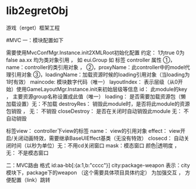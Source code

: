 # lib2egretObj
游戏（erget）框架工程

#MVC
一：模块配置如下
<?xml version="1.0" encoding="UTF-8"?>
<mvc>
	<controller maincode="1" layoutIndex="1" id="city" name="aa.xx" proxyName="aa.xx" loading="1" loadingName="aa.xx" destroyRes="1" closeDestroy="1">
		<view name="aa.xx" effect="aa.xx" closecd="10" mask="0x000000|0.7"/>
	</controller>
</mvc>	
需要使用MvcConfMgr.Instance.init2XMLRoot初始化配置
约定： 1为true 0为false
aa.xx 均为类对象引用 ， 如 eui.Group
如 标签 controller 属性 ①，name：controller的类引用对象 ， 
②，proxyName：此controller中的model代理引用对象
③，loadingName：加载资源时候的loading引用对象（当loading为1时有效）
maincode: 模块数字代码（唯一）
layoutIndex： 表示层级（从0开始）使用GameLayoutMgr.Instance.init来初始层级等信息
id： 此module的key ， 主要资源group名称设置成此值（唯一）
loading： 是否需要加载资源包（懒加载设置）无：不加载
destroyRes： 销毁此module时，是否将此module的资源包销毁 ， 无： 不销毁
closeDestroy： 是否在关闭时自动销毁此module 无： 不自动销毁

 标签view： controller下view的标签
name： view的引用对象
effect： view开启/关闭动画特效，需要继承BaseUIEffect基类（无没有特效）
closecd： 自动关闭时间（以秒为单位）无：不用cd关闭窗口
mask：模态窗口 颜色|透明度 ， 无： 不是模态窗口

二：MVC路由
格式 id:aa-bb[:{a:1,b:"cccc"}]
city:package-weapon  表示：city模块下，package下的weapon （这个需要具体项目具体约定）
为加强交互 ， 方便配置（link）跳转
